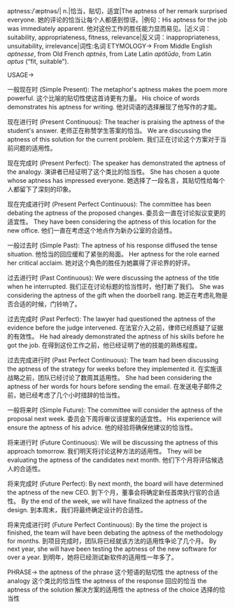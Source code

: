 aptness:/ˈæptnəs/| n.|恰当，贴切，适宜|The aptness of her remark surprised everyone.  她的评论的恰当让每个人都感到惊讶。|例句：His aptness for the job was immediately apparent. 他对这份工作的胜任能力显而易见。|近义词：suitability, appropriateness, fitness, relevance|反义词：inappropriateness, unsuitability, irrelevance|词性:名词
ETYMOLOGY->
From Middle English *aptnesse*, from Old French *aptnès*, from Late Latin *aptitūdo*, from Latin *aptus* (“fit, suitable”).

USAGE->

一般现在时 (Simple Present):
The metaphor's aptness makes the poem more powerful. 这个比喻的贴切性使这首诗更有力量。
His choice of words demonstrates his aptness for writing. 他对词语的选择展现了他写作的才能。

现在进行时 (Present Continuous):
The teacher is praising the aptness of the student's answer. 老师正在称赞学生答案的恰当。
We are discussing the aptness of this solution for the current problem. 我们正在讨论这个方案对于当前问题的适用性。

现在完成时 (Present Perfect):
The speaker has demonstrated the aptness of the analogy. 演讲者已经证明了这个类比的恰当性。
She has chosen a quote whose aptness has impressed everyone. 她选择了一段名言，其贴切性给每个人都留下了深刻的印象。

现在完成进行时 (Present Perfect Continuous):
The committee has been debating the aptness of the proposed changes. 委员会一直在讨论拟议变更的适宜性。
They have been considering the aptness of this location for the new office.  他们一直在考虑这个地点作为新办公室的合适性。

一般过去时 (Simple Past):
The aptness of his response diffused the tense situation. 他恰当的回应缓和了紧张的局面。
Her aptness for the role earned her critical acclaim.  她对这个角色的胜任为她赢得了评论界的好评。

过去进行时 (Past Continuous):
We were discussing the aptness of the title when he interrupted. 我们正在讨论标题的恰当性时，他打断了我们。
She was considering the aptness of the gift when the doorbell rang. 她正在考虑礼物是否合适的时候，门铃响了。


过去完成时 (Past Perfect):
The lawyer had questioned the aptness of the evidence before the judge intervened.  在法官介入之前，律师已经质疑了证据的有效性。
He had already demonstrated the aptness of his skills before he got the job. 在得到这份工作之前，他已经证明了他的技能的熟练程度。

过去完成进行时 (Past Perfect Continuous):
The team had been discussing the aptness of the strategy for weeks before they implemented it.  在实施该战略之前，团队已经讨论了数周其适用性。
She had been considering the aptness of her words for hours before sending the email.  在发送电子邮件之前，她已经考虑了几个小时措辞的恰当性。


一般将来时 (Simple Future):
The committee will consider the aptness of the proposal next week. 委员会下周将审议该提案的适宜性。
His experience will ensure the aptness of his advice. 他的经验将确保他建议的恰当性。

将来进行时 (Future Continuous):
We will be discussing the aptness of this approach tomorrow. 我们明天将讨论这种方法的适用性。
They will be evaluating the aptness of the candidates next month.  他们下个月将评估候选人的合适性。

将来完成时 (Future Perfect):
By next month, the board will have determined the aptness of the new CEO. 到下个月，董事会将确定新任首席执行官的合适性。
By the end of the week, we will have finalized the aptness of the design. 到本周末，我们将最终确定设计的合适性。

将来完成进行时 (Future Perfect Continuous):
By the time the project is finished, the team will have been debating the aptness of the methodology for months. 到项目完成时，团队将已经就该方法的适用性争论了几个月。
By next year, she will have been testing the aptness of the new software for over a year. 到明年，她将已经测试新软件的适用性一年多了。

PHRASE->
the aptness of the phrase  这个短语的贴切性
the aptness of the analogy  这个类比的恰当性
the aptness of the response  回应的恰当
the aptness of the solution  解决方案的适用性
the aptness of the choice  选择的恰当性
